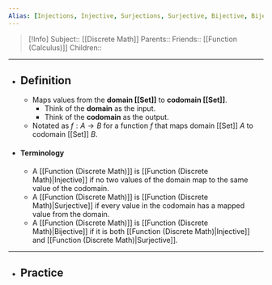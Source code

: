 ```yaml
---
Alias: [Injections, Injective, Surjections, Surjective, Bijective, Bijections]
---
```

> [!Info]
> Subject:: [[Discrete Math]]
> Parents:: 
> Friends:: [[Function (Calculus)]]
> Children:: 
---
- ## Definition
	- Maps values from the **domain [[Set]]** to **codomain [[Set]]**.
		- Think of the **domain** as the input.
		- Think of the **codomain** as the output.
	- Notated as $f:A\to B$ for a function $f$ that maps domain [[Set]] $A$ to codomain [[Set]] $B$.
- #### Terminology
	- A [[Function (Discrete Math)]] is [[Function (Discrete Math)|Injective]] if no two values of the domain map to the same value of the codomain.
	- A [[Function (Discrete Math)]] is [[Function (Discrete Math)|Surjective]] if every value in the codomain has a mapped value from the domain.
	- A [[Function (Discrete Math)]] is [[Function (Discrete Math)|Bijective]] if it is both [[Function (Discrete Math)|Injective]] and [[Function (Discrete Math)|Surjective]].
---
- ## Practice
